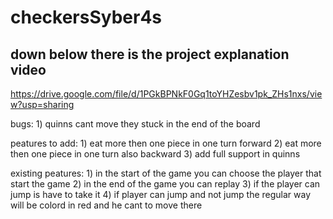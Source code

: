 # checkersSyber4s

down below there is the project explanation video
----------------------------------------------------
https://drive.google.com/file/d/1PGkBPNkF0Gq1toYHZesbv1pk_ZHs1nxs/view?usp=sharing

bugs:
    1) quinns cant move they stuck in the end of the board

peatures to add:
    1)  eat more then one piece in one turn forward
    2)  eat more then one piece in one turn also backward
    3)  add full support in quinns 
    
existing peatures:
    1) in the start of the game you can choose the player that start the game
    2) in the end of the game you can replay
    3) if the player can jump is have to take it
    4) if player can jump and not jump the regular way will be colord in red and he cant to move there
    
